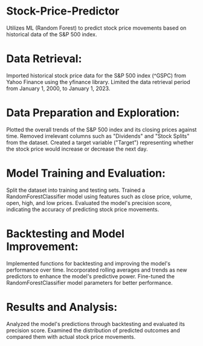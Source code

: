 # Stock-Price-Predictor
Utilizes ML (Random Forest) to predict stock price movements based on historical data of the S&amp;P 500 index.

# Data Retrieval:

Imported historical stock price data for the S&P 500 index (^GSPC) from Yahoo Finance using the yfinance library.
Limited the data retrieval period from January 1, 2000, to January 1, 2023.

# Data Preparation and Exploration:

Plotted the overall trends of the S&P 500 index and its closing prices against time.
Removed irrelevant columns such as "Dividends" and "Stock Splits" from the dataset.
Created a target variable ("Target") representing whether the stock price would increase or decrease the next day.

# Model Training and Evaluation:

Split the dataset into training and testing sets.
Trained a RandomForestClassifier model using features such as close price, volume, open, high, and low prices.
Evaluated the model's precision score, indicating the accuracy of predicting stock price movements.

# Backtesting and Model Improvement:

Implemented functions for backtesting and improving the model's performance over time.
Incorporated rolling averages and trends as new predictors to enhance the model's predictive power.
Fine-tuned the RandomForestClassifier model parameters for better performance.

# Results and Analysis:

Analyzed the model's predictions through backtesting and evaluated its precision score.
Examined the distribution of predicted outcomes and compared them with actual stock price movements.
